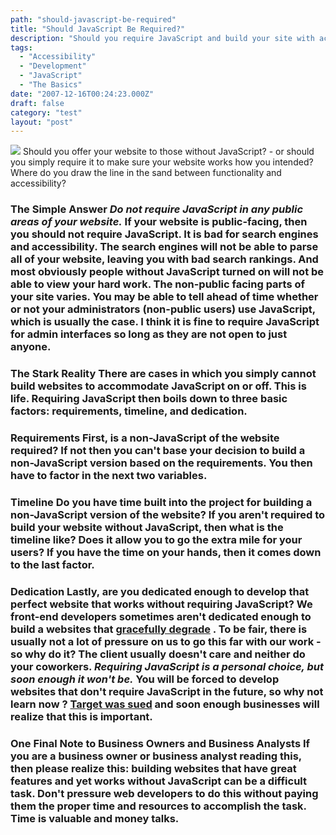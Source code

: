 ```yaml
---
path: "should-javascript-be-required"
title: "Should JavaScript Be Required?"
description: "Should you require JavaScript and build your site with accessibility in mind?"
tags: 
  - "Accessibility"
  - "Development"
  - "JavaScript"
  - "The Basics"
date: "2007-12-16T00:24:23.000Z"
draft: false
category: "test"
layout: "post"
---
```


![](http://marcgrabanski.com/img/disabled-customers.jpg)
Should you offer your website to those without JavaScript? - or should you simply require it to make sure your website works how you intended? Where do you draw the line in the sand between functionality and accessibility?

### The Simple Answer *Do not require JavaScript in any public areas of your website.* If your website is public-facing, then you should not require JavaScript. It is bad for search engines and accessibility. The search engines will not be able to parse all of your website, leaving you with bad search rankings. And most obviously people without JavaScript turned on will not be able to view your hard work. The non-public facing parts of your site varies. You may be able to tell ahead of time whether or not your administrators (non-public users) use JavaScript, which is usually the case. I think it is fine to require JavaScript for admin interfaces so long as they are not open to just anyone.

### The Stark Reality There are cases in which you simply cannot build websites to accommodate JavaScript on or off. This is life. Requiring JavaScript then boils down to three basic factors: requirements, timeline, and dedication.

### Requirements First, is a non-JavaScript of the website required? If not then you can't base your decision to build a non-JavaScript version based on the requirements. You then have to factor in the next two variables.

### Timeline Do you have time built into the project for building a non-JavaScript version of the website? If you aren't required to build your website without JavaScript, then what is the timeline like? Does it allow you to go the extra mile for your users? If you have the time on your hands, then it comes down to the last factor.

### Dedication Lastly, are you dedicated enough to develop that perfect website that works without requiring JavaScript? We front-end developers sometimes aren't dedicated enough to build a websites that [gracefully degrade](http://webtips.dan.info/graceful.html) . To be fair, there is usually not a lot of pressure on us to go this far with our work - so why do it? The client usually doesn't care and neither do your coworkers. *Requiring JavaScript is a personal choice, but soon enough it won't be.* **You will be forced to develop websites that don't require JavaScript in the future, so why not learn now** ? [Target was sued](http://www.petefreitag.com/item/582.cfm) and soon enough businesses will realize that this is important.

### One Final Note to Business Owners and Business Analysts If you are a business owner or business analyst reading this, then please realize this: building websites that have great features and yet works without JavaScript can be a difficult task. Don't pressure web developers to do this without paying them the proper time and resources to accomplish the task. Time is valuable and money talks.